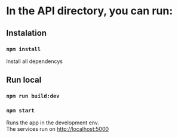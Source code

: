 
# In the API directory, you can run:


## Instalation
### `npm install`
Install all dependencys 

## Run local
### `npm run build:dev`
### `npm start`

Runs the app in the development env.\
The services run on [http://localhost:5000](http://localhost:5000)

